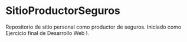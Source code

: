# SitioProductorSeguros
Repositorio de sitio personal como productor de seguros. Iniciado como Ejercicio final de Desarrollo Web I.
